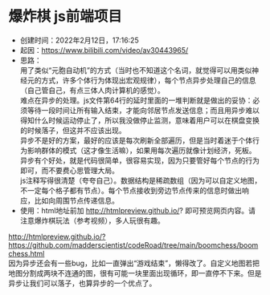 # 爆炸棋 js前端项目

- 创建时间：2022年2月12日，17:16:25
- 起因：https://www.bilibili.com/video/av30443965/
- 思路：<br>
用了类似“元胞自动机”的方式（当时也不知道这个名词，就觉得可以用类似神经元的方式，许多个体行为体现出宏观规律），每个节点异步处理自己的信息（自己管自己，有点三体人肉计算机的感觉）。<br>
难点在异步的处理。js文件第64行的延时里面的一堆判断就是做出的妥协：必须等待一段时间让所有输入结束，才能向邻居节点发送信息；而且用异步难以得知什么时候运动停止了，所以我没做停止监测，意味着用户可以在棋盘变换的时候落子，但这并不应该出现。<br>
异步不是好的方案，最好的应该是每次刷新全部遍历，但是当时着迷于个体行为影响群体的模式（这才像生活嘛），如果用每次遍历就像计划经济，死板。异步有个好处，就是代码很简单，很容易实现，因为只要管好每个节点的行为即可，而不要费心思管理大局。<br>
js注释写得很清楚（夸夸自己）。数据结构是稀疏数组（因为可以自定义地图，不一定每个格子都有节点）。每个节点接收到旁边节点传来的信息时做出响应，比如向周围节点传递信息。
- 使用：html地址前加 http://htmlpreview.github.io/? 即可预览网页内容。请注意爆炸棋玩法（参考视频），多人玩很有趣。

http://htmlpreview.github.io/?https://github.com/madderscientist/codeRoad/tree/main/boomchess/boomchess.html
<br>
因为异步还会有一些bug，比如一直弹出“游戏结束”，懒得改了。自定义地图若把地图分割成两块不连通的图，很有可能一块里面出现循环，即一直停不下来。但是异步让我们可以落子，也算异步的一个优点了。